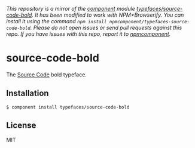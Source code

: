 *This repository is a mirror of the [component](http://component.io) module [typefaces/source-code-bold](http://github.com/typefaces/source-code-bold). It has been modified to work with NPM+Browserify. You can install it using the command `npm install npmcomponent/typefaces-source-code-bold`. Please do not open issues or send pull requests against this repo. If you have issues with this repo, report it to [npmcomponent](https://github.com/airportyh/npmcomponent).*

# source-code-bold
  
  The [Source Code](https://typekit.com/fonts/source-code-pro) bold typeface.

## Installation

    $ component install typefaces/source-code-bold

## License

  MIT